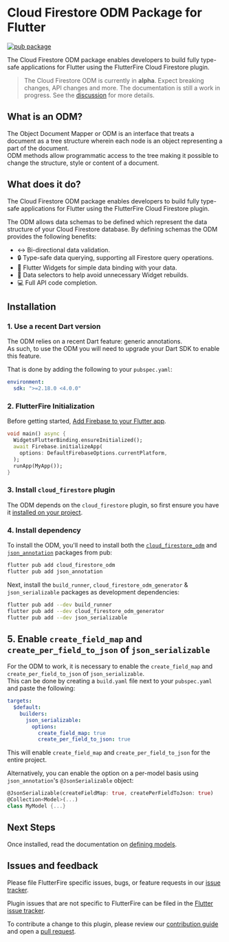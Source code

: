 # Cloud Firestore ODM Package for Flutter

[![pub package](https://img.shields.io/pub/v/cloud_firestore_odm.svg)](https://pub.dev/packages/cloud_firestore_odm)

The Cloud Firestore ODM package enables developers to build fully type-safe applications for Flutter using the FlutterFire Cloud Firestore plugin.

> The Cloud Firestore ODM is currently in **alpha**. Expect breaking changes, API changes and more. The documentation is still a work in progress. See the [discussion](https://github.com/firebase/flutterfire/discussions/7475) for more details.

## What is an ODM?

The Object Document Mapper or ODM is an interface that treats a document as a tree structure wherein each node is an object representing a part of the document.  
ODM methods allow programmatic access to the tree making it possible to change the structure, style or content of a document.

## What does it do?

The Cloud Firestore ODM package enables developers to build fully type-safe applications for Flutter using the FlutterFire Cloud Firestore plugin.

The ODM allows data schemas to be defined which represent the data structure of your Cloud Firestore database. By defining schemas the ODM provides the following benefits:

- ↔️ Bi-directional data validation.
- 🔒 Type-safe data querying, supporting all Firestore query operations.
- 🔄 Flutter Widgets for simple data binding with your data.
- 🎯 Data selectors to help avoid unnecessary Widget rebuilds.
- 💻 Full API code completion.

## Installation

### 1. Use a recent Dart version

The ODM relies on a recent Dart feature: generic annotations.  
As such, to use the ODM you will need to upgrade your Dart SDK to enable this feature.

That is done by adding the following to your `pubspec.yaml`:

```yaml
environment:
  sdk: ">=2.18.0 <4.0.0"
```

### 2. FlutterFire Initialization

Before getting started, [Add Firebase to your Flutter app](https://firebase.google.com/docs/flutter/setup).

```dart
void main() async {
  WidgetsFlutterBinding.ensureInitialized();
  await Firebase.initializeApp(
    options: DefaultFirebaseOptions.currentPlatform,
  );
  runApp(MyApp());
}
```

### 3. Install `cloud_firestore` plugin

The ODM depends on the `cloud_firestore` plugin, so first ensure you have it
[installed on your project](https://firebase.google.com/docs/firestore/quickstart#dart).

### 4. Install dependency

To install the ODM, you'll need to install both the [`cloud_firestore_odm`](https://pub.dev/packages/cloud_firestore_odm) and [`json_annotation`](https://pub.dev/packages/json_annotation) packages
from pub:

```bash
flutter pub add cloud_firestore_odm
flutter pub add json_annotation
```

Next, install the `build_runner`, `cloud_firestore_odm_generator` & `json_serializable` packages as development dependencies:

```bash
flutter pub add --dev build_runner
flutter pub add --dev cloud_firestore_odm_generator
flutter pub add --dev json_serializable
```

## 5. Enable `create_field_map` and `create_per_field_to_json` of `json_serializable`

For the ODM to work, it is necessary to enable the `create_field_map` and `create_per_field_to_json` of `json_serializable`.  
This can be done by creating a `build.yaml` file next to your `pubspec.yaml` and
paste the following:

```yaml
targets:
  $default:
    builders:
      json_serializable:
        options:
          create_field_map: true
          create_per_field_to_json: true
```

This will enable `create_field_map` and `create_per_field_to_json` for the entire project.

Alternatively, you can enable the option on a per-model basis using `json_annotation`'s `@JsonSerializable` object:

```dart
@JsonSerializable(createFieldMap: true, createPerFieldToJson: true)
@Collection<Model>(...)
class MyModel {...}
```

## Next Steps

Once installed, read the documentation on [defining models](./docs/defining-models.md).

## Issues and feedback

Please file FlutterFire specific issues, bugs, or feature requests in our [issue tracker](https://github.com/firebaseextended/firestoreodm-flutter/issues/new).

Plugin issues that are not specific to FlutterFire can be filed in the [Flutter issue tracker](https://github.com/flutter/flutter/issues/new).

To contribute a change to this plugin,
please review our [contribution guide](https://github.com/firebaseextended/firestoreodm-flutter/blob/main/docs/contributing.md)
and open a [pull request](https://github.com/firebaseextended/firestoreodm-flutter/pulls).
